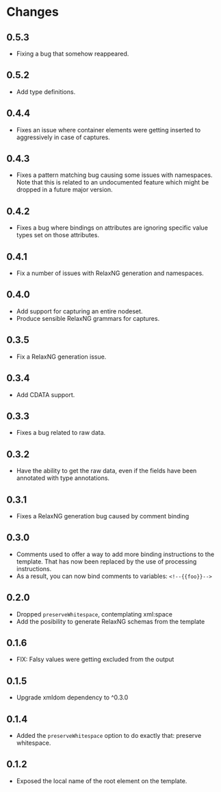 # Changes

## 0.5.3

- Fixing a bug that somehow reappeared.

## 0.5.2

- Add type definitions.

## 0.4.4

- Fixes an issue where container elements were getting inserted to aggressively
  in case of captures.

## 0.4.3

- Fixes a pattern matching bug causing some issues with namespaces. Note that
  this is related to an undocumented feature which might be dropped in a future
  major version.

## 0.4.2

- Fixes a bug where bindings on attributes are ignoring specific value types set on those attributes.

## 0.4.1

- Fix a number of issues with RelaxNG generation and namespaces.

## 0.4.0

- Add support for capturing an entire nodeset.
- Produce sensible RelaxNG grammars for captures.

## 0.3.5

- Fix a RelaxNG generation issue.

## 0.3.4

- Add CDATA support.

## 0.3.3

- Fixes a bug related to raw data.

## 0.3.2

- Have the ability to get the raw data, even if the fields have been annotated
  with type annotations.

## 0.3.1

- Fixes a RelaxNG generation bug caused by comment binding

## 0.3.0

- Comments used to offer a way to add more binding instructions to the template.
  That has now been replaced by the use of processing instructions.
- As a result, you can now bind comments to variables: `<!--{{foo}}-->`

## 0.2.0

- Dropped `preserveWhitespace`, contemplating xml:space
- Add the posibility to generate RelaxNG schemas from the template

## 0.1.6

- FIX: Falsy values were getting excluded from the output

## 0.1.5

- Upgrade xmldom dependency to ^0.3.0

## 0.1.4

- Added the `preserveWhitespace` option to do exactly that: preserve whitespace.

## 0.1.2

- Exposed the local name of the root element on the template.
